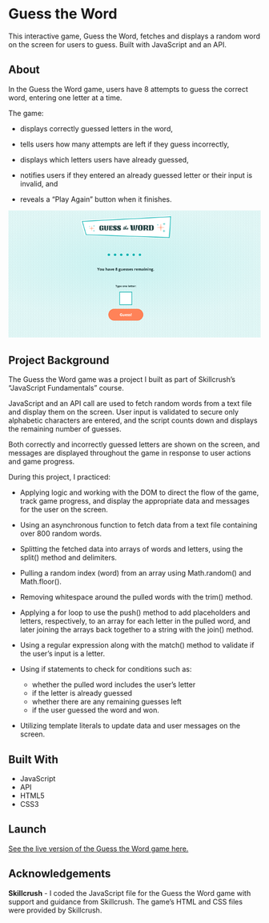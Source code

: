 # Guess the Word
This interactive game, Guess the Word, fetches and displays a random word on the screen for users to guess. Built with JavaScript and an API.

## About
In the Guess the Word game, users have 8 attempts to guess the correct word, entering one letter at a time.

The game:

- displays correctly guessed letters in the word,

- tells users how many attempts are left if they guess incorrectly,

- displays which letters users have already guessed,

- notifies users if they entered an already guessed letter or their input is invalid, and 

- reveals a “Play Again” button when it finishes.

![Portfolio Filter Gallery](img/guess-the-word-screenshot.png)

## Project Background
The Guess the Word game was a project I built as part of Skillcrush’s “JavaScript Fundamentals” course. 

JavaScript and an API call are used to fetch random words from a text file and display them on the screen. User input is validated to secure only alphabetic characters are entered, and the script counts down and displays the remaining number of guesses.  

Both correctly and incorrectly guessed letters are shown on the screen, and messages are displayed throughout the game in response to user actions and game progress. 

During this project, I practiced:

- Applying logic and working with the DOM to direct the flow of the game, track game progress, and display the appropriate data and messages for the user on the screen.

- Using an asynchronous function to fetch data from a text file containing over 800 random words. 

- Splitting the fetched data into arrays of words and letters, using the split() method and delimiters. 

- Pulling a random index (word) from an array using Math.random() and Math.floor().   

- Removing whitespace around the pulled words with the trim() method. 

- Applying a for loop to use the push() method to add placeholders and letters, respectively, to an array for each letter in the pulled word, and later joining the arrays back together to a string with the join() method.  

- Using a regular expression along with the match() method to validate if the user’s input is a letter.

- Using if statements to check for conditions such as: 

    - whether the pulled word includes the user’s letter
    - if the letter is already guessed 
    - whether there are any remaining guesses left
    - if the user guessed the word and won. 

- Utilizing template literals to update data and user messages on the screen.  

## Built With 
- JavaScript
- API
- HTML5 
- CSS3 

## Launch
[See the live version of the Guess the Word game here.](https://lonemortensen.github.io/guess-the-word/)

## Acknowledgements
**Skillcrush** - I coded the JavaScript file for the Guess the Word game with support and guidance from Skillcrush. The game’s HTML and CSS files were provided by Skillcrush. 
